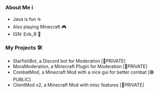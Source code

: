 ### About Me ℹ️
- Java is fun ☕
- Also playing Minecraft 🎮
- IGN: Erik_R 📄

### My Projects 🛠️
- StarfishBot, a Discord bot for Moderation [🔴PRIVATE]
- MoraModeration, a Minecraft Plugin for Moderation [🔴PRIVATE]
- CombatMod, a Minecraft Mod with a nice gui for better combat [🟢PUBLIC]
- ClientMod v2, a Minecraft Mod with misc features [🔴PRIVATE]
